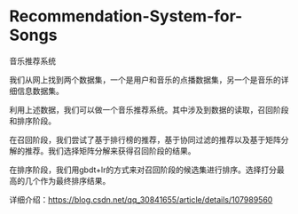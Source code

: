 # Recommendation-System-for-Songs
音乐推荐系统

我们从网上找到两个数据集，一个是用户和音乐的点播数据集，另一个是音乐的详细信息数据集。

利用上述数据，我们可以做一个音乐推荐系统。其中涉及到数据的读取，召回阶段和排序阶段。

在召回阶段，我们尝试了基于排行榜的推荐，基于协同过滤的推荐以及基于矩阵分解的推荐。我们选择矩阵分解来获得召回阶段的结果。

在排序阶段，我们用gbdt+lr的方式来对召回阶段的候选集进行排序。选择打分最高的几个作为最终排序结果。

详细介绍：https://blog.csdn.net/qq_30841655/article/details/107989560